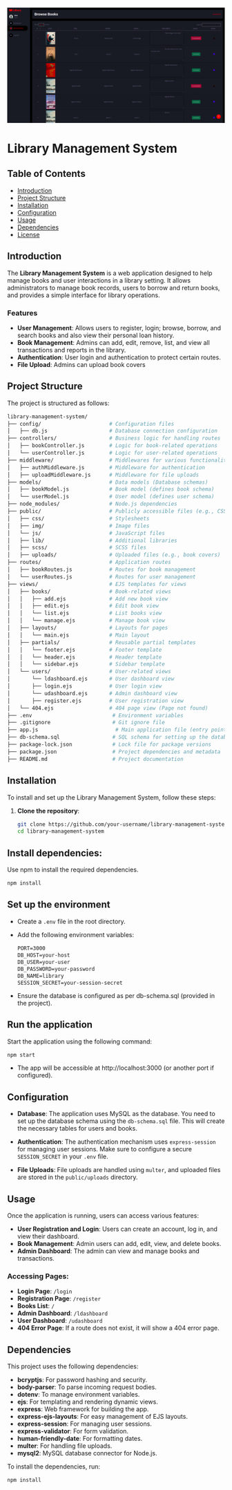 ![Library Management Banner](./public/img/banner-image.png)

# Library Management System

## Table of Contents
- [Introduction](#introduction)
- [Project Structure](#project-structure)
- [Installation](#installation)
- [Configuration](#configuration)
- [Usage](#usage)
- [Dependencies](#dependencies)
- [License](#license)

## Introduction

The **Library Management System** is a web application designed to help manage books and user interactions in a library setting. It allows administrators to manage book records, users to borrow and return books, and provides a simple interface for library operations.

### Features
- **User Management**: Allows users to register, login; browse, borrow, and search books and also view their personal loan history.
- **Book Management**: Admins can add, edit, remove, list, and view all transactions and reports in the library.
- **Authentication**: User login and authentication to protect certain routes.
- **File Upload**: Admins can upload book covers 
## Project Structure

The project is structured as follows:

```bash
library-management-system/
├── config/                      # Configuration files
│   ├── db.js                    # Database connection configuration
├── controllers/                 # Business logic for handling routes
│   ├── bookController.js        # Logic for book-related operations
│   └── userController.js        # Logic for user-related operations
├── middleware/                  # Middlewares for various functionalities
│   ├── authMiddleware.js        # Middleware for authentication
│   ├── uploadMiddleware.js      # Middleware for file uploads
├── models/                      # Data models (Database schemas)
│   ├── bookModel.js             # Book model (defines book schema)
│   └── userModel.js             # User model (defines user schema)
├── node_modules/                # Node.js dependencies
├── public/                      # Publicly accessible files (e.g., CSS, images)
│   ├── css/                     # Stylesheets
│   ├── img/                     # Image files
│   └── js/                      # JavaScript files
│   ├── lib/                     # Additional libraries
│   ├── scss/                    # SCSS files
│   ├── uploads/                 # Uploaded files (e.g., book covers)
├── routes/                      # Application routes
│   ├── bookRoutes.js            # Routes for book management
│   └── userRoutes.js            # Routes for user management
├── views/                       # EJS templates for views
│   ├── books/                   # Book-related views
│   │   ├── add.ejs              # Add new book view
│   │   ├── edit.ejs             # Edit book view
│   │   └── list.ejs             # List books view
│   │   └── manage.ejs           # Manage book view
│   ├── layouts/                 # Layouts for pages
│   │   └── main.ejs             # Main layout
│   ├── partials/                # Reusable partial templates
│   │   └── footer.ejs           # Footer template
│   │   └── header.ejs           # Header template
│   │   └── sidebar.ejs          # Sidebar template
│   └── users/                   # User-related views
│       └── ldashboard.ejs       # User dashboard view
│       ├── login.ejs            # User login view
│       └── udashboard.ejs       # Admin dashboard view
│       ├── register.ejs         # User registration view
│   └── 404.ejs                  # 404 page view (Page not found)
├── .env                          # Environment variables
├── .gitignore                    # Git ignore file
├── app.js                         # Main application file (entry point)
├── db-schema.sql                 # SQL schema for setting up the database
├── package-lock.json             # Lock file for package versions
├── package.json                  # Project dependencies and metadata
├── README.md                     # Project documentation

```

## Installation

To install and set up the Library Management System, follow these steps:

1. **Clone the repository**:

   ```bash
   git clone https://github.com/your-username/library-management-system.git
   cd library-management-system


## Install dependencies:

Use npm to install the required dependencies.

```bash
npm install
```

## Set up the environment

- Create a `.env` file in the root directory.
- Add the following environment variables:

  ```plaintext
  PORT=3000
  DB_HOST=your-host
  DB_USER=your-user
  DB_PASSWORD=your-password
  DB_NAME=library
  SESSION_SECRET=your-session-secret

- Ensure the database is configured as per db-schema.sql (provided in the project).


## Run the application

Start the application using the following command:

```bash
npm start
``` 

- The app will be accessible at http://localhost:3000 (or another port if configured).


## Configuration

- **Database**: The application uses MySQL as the database. You need to set up the database schema using the `db-schema.sql` file. This will create the necessary tables for users and books.
  
- **Authentication**: The authentication mechanism uses `express-session` for managing user sessions. Make sure to configure a secure `SESSION_SECRET` in your `.env` file.

- **File Uploads**: File uploads are handled using `multer`, and uploaded files are stored in the `public/uploads` directory.

## Usage

Once the application is running, users can access various features:

- **User Registration and Login**: Users can create an account, log in, and view their dashboard.
- **Book Management**: Admin users can add, edit, view, and delete books.
- **Admin Dashboard**: The admin can view and manage books and transactions.

### Accessing Pages:

- **Login Page**: `/login`
- **Registration Page**: `/register`
- **Books List**: `/`
- **Admin Dashboard**: `/ldashboard`
- **User Dashboard**: `/udashboard`
- **404 Error Page**: If a route does not exist, it will show a 404 error page.

## Dependencies

This project uses the following dependencies:

- **bcryptjs**: For password hashing and security.
- **body-parser**: To parse incoming request bodies.
- **dotenv**: To manage environment variables.
- **ejs**: For templating and rendering dynamic views.
- **express**: Web framework for building the app.
- **express-ejs-layouts**: For easy management of EJS layouts.
- **express-session**: For managing user sessions.
- **express-validator**: For form validation.
- **human-friendly-date**: For formatting dates.
- **multer**: For handling file uploads.
- **mysql2**: MySQL database connector for Node.js.

To install the dependencies, run:

```bash
npm install
